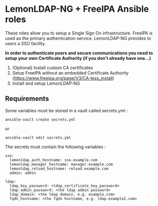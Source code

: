 LemonLDAP-NG + FreeIPA Ansible roles
==============================

These roles allow you to setup a Single Sign On infrastructure. FreeIPA is used as the primary authentication service. LemonLDAP-NG provides to users a SSO facility.

**In order to authenticate peers and secure communications you need to setup your own Certificate Authority (if you don't already have one...)**

1. (Optional) Install custom CA certificates
2. Setup FreeIPA without an embedded Certificate Authority (https://www.freeipa.org/page/V3/CA-less_install)
3. Install and setup LemonLDAP-NG

Requirements
------------

Some variables must be stored in a vault called secrets.yml :

```
ansible-vault create secrets.yml
```
or
```
ansible-vault edit secrets.yml
```
The secrets must contain the following variables :
```
sso:
  lemonldap_auth_hostname: sso.example.com
  lemonldap_manager_hostname: manager.example.com
  lemonldap_reload_hostname: reload.example.com
  admin: admin

ldap:
  ldap_key_password: <ldap_certificate_key_password>
  ldap_admin_password: <the ldap admin password>
  ldap_domain: <the ldap domain, e.g. example.com>
  fqdn_hostname: <the fqdn hostname, e.g. ldap.example2.com>


```
